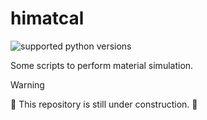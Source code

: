 # himatcal

![supported python versions](https://img.shields.io/pypi/pyversions/himatcal)

Some scripts to perform material simulation.

> [!WARNING]
> 🚧 This repository is still under construction. 🚧

